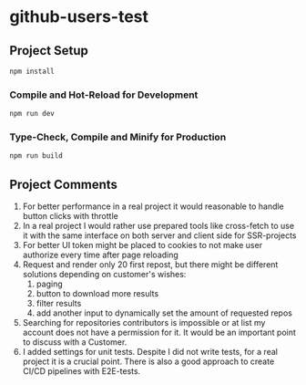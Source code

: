 # github-users-test

## Project Setup

```sh
npm install
```

### Compile and Hot-Reload for Development

```sh
npm run dev
```

### Type-Check, Compile and Minify for Production

```sh
npm run build
```

## Project Comments
1. For better performance in a real project it would reasonable to handle button clicks with throttle
1. In a real project I would rather use prepared tools like cross-fetch to use it with the same interface on both server and client side for SSR-projects
1. For better UI token might be placed to cookies to not make user authorize every time after page reloading
1. Request and render only 20 first repost, but there might be different solutions depending on customer's wishes:
    1. paging
    1. button to download more results
    1. filter results
    1. add another input to dynamically set the amount of requested repos
1. Searching for repositories contributors is impossible or at list my account does not have a permission for it. It would be an important point to discuss with a Customer.
1. I added settings for unit tests. Despite I did not write tests, for a real project it is a crucial point. There is also a good approach to create CI/CD pipelines with E2E-tests.
